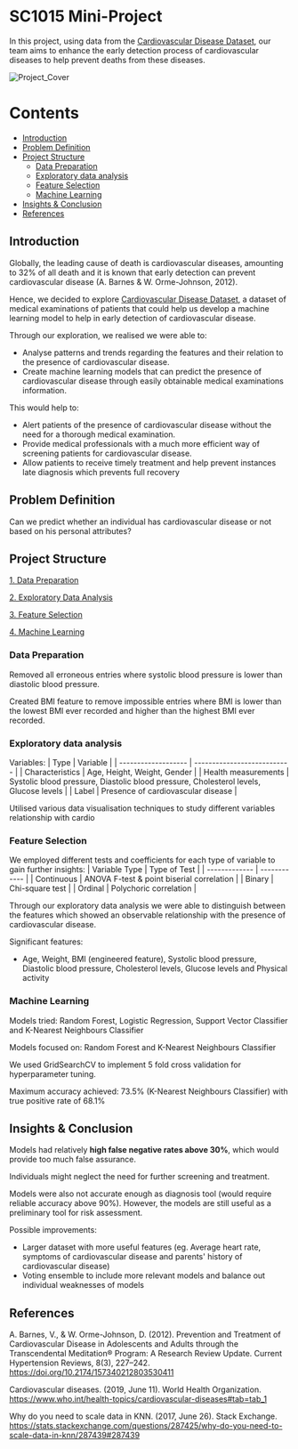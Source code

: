 # SC1015 Mini-Project

In this project, using data from the [Cardiovascular Disease Dataset](https://www.kaggle.com/datasets/sulianova/cardiovascular-disease-dataset), our team aims to enhance the early detection process of cardiovascular diseases to help prevent deaths from these diseases.

![Project_Cover](https://user-images.githubusercontent.com/53988015/164910402-dd8a8ddc-cdb2-4a0b-8c19-c5f449c47b77.png)

Contents
========
 
 * [Introduction](#introduction)
 * [Problem Definition](#problem-definition)
 * [Project Structure](#project-structure)
    * [Data Preparation](#data-preparation)
    * [Exploratory data analysis](#exploratory-data-analysis)
    * [Feature Selection](#feature-selection)
    * [Machine Learning](#machine-learning)
  * [Insights & Conclusion](#insights-conclusion)
 * [References](#references)

## Introduction
Globally, the leading cause of death is cardiovascular diseases, amounting to 32% of all death and it is known that early detection can prevent cardiovascular disease (A. Barnes & W. Orme-Johnson, 2012).

Hence, we decided to explore [Cardiovascular Disease Dataset](https://www.kaggle.com/datasets/sulianova/cardiovascular-disease-dataset), a dataset of medical examinations of patients that could help us develop a machine learning model to help in early detection of cardiovascular disease.

Through our exploration, we realised we were able to: 
  - Analyse patterns and trends regarding the features and their relation to the presence of cardiovascular disease. 
  - Create machine learning models that can predict the presence of cardiovascular disease through easily obtainable medical examinations information.

This would help to:
  - Alert patients of the presence of cardiovascular disease without the need for a thorough medical examination. 
  - Provide medical professionals with a much more efficient way of screening patients for cardiovascular disease. 
  - Allow patients to receive timely treatment and help prevent instances late diagnosis which prevents full recovery

## Problem Definition

Can we predict whether an individual has cardiovascular disease or not based on his personal attributes?

## Project Structure

[1. Data Preparation](Data_Preparation.ipynb)

[2. Exploratory Data Analysis](EDA.ipynb)

[3. Feature Selection](https://github.com/wwaihoe/mini-DSAI-project/blob/main/Feature%20Selection.ipynb)

[4. Machine Learning](ML_Models.ipynb)


### Data Preparation

Removed all erroneous entries where systolic blood pressure is lower than diastolic blood pressure. 

Created BMI feature to remove impossible entries where BMI is lower than the lowest BMI ever recorded and higher than the highest BMI ever recorded.


### Exploratory data analysis

Variables:
| Type                | Variable |
| ------------------- | --------------------------- |
| Characteristics     | Age, Height, Weight, Gender |
| Health measurements | Systolic blood pressure, Diastolic blood pressure, Cholesterol levels, Glucose levels |
| Label               | Presence of cardiovascular disease |

Utilised various data visualisation techniques to study different variables relationship with cardio
<br/>

### Feature Selection

We employed different tests and coefficients for each type of variable to gain further insights:
| Variable Type | Type of Test |
| ------------- | ------------ |
| Continuous    | ANOVA F-test & point biserial correlation |
| Binary        | Chi-square test |
| Ordinal       | Polychoric correlation |

Through our exploratory data analysis we were able to distinguish between the features which showed an observable relationship with the presence of cardiovascular disease.

Significant features: 
- Age, Weight, BMI (engineered feature), Systolic blood pressure, Diastolic blood pressure, Cholesterol levels, Glucose levels and Physical activity


### Machine Learning

Models tried: Random Forest, Logistic Regression, Support Vector Classifier and K-Nearest Neighbours Classifier

Models focused on: Random Forest and K-Nearest Neighbours Classifier

We used GridSearchCV to implement 5 fold cross validation for hyperparameter tuning.

Maximum accuracy achieved: 73.5% (K-Nearest Neighbours Classifier) with true positive rate of 68.1%



## Insights &amp; Conclusion <a name="insights-conclusion"></a>

Models had relatively **high false negative rates above 30%**, which would provide too much false assurance.

Individuals might neglect the need for further screening and treatment. 

Models were also not accurate enough as diagnosis tool (would require reliable accuracy above 90%). However, the models are still useful as a preliminary tool for risk assessment.

Possible improvements: 
- Larger dataset with more useful features (eg. Average heart rate, symptoms of cardiovascular disease and parents' history of cardiovascular disease)
- Voting ensemble to include more relevant models and balance out individual weaknesses of models



## References

A. Barnes, V., & W. Orme-Johnson, D. (2012). Prevention and Treatment of Cardiovascular Disease in Adolescents and Adults through the Transcendental Meditation® Program: A Research Review Update. Current Hypertension Reviews, 8(3), 227–242. https://doi.org/10.2174/157340212803530411

Cardiovascular diseases. (2019, June 11). World Health Organization. https://www.who.int/health-topics/cardiovascular-diseases#tab=tab_1

Why do you need to scale data in KNN. (2017, June 26). Stack Exchange. https://stats.stackexchange.com/questions/287425/why-do-you-need-to-scale-data-in-knn/287439#287439
